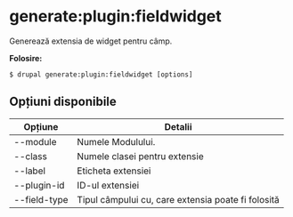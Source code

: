 # generate:plugin:fieldwidget
Generează extensia de widget pentru câmp.

**Folosire:**
```
$ drupal generate:plugin:fieldwidget [options]
```

## Opțiuni disponibile
Opțiune | Detalii
-------|-------------
--module | Numele Modulului.
--class | Numele clasei pentru extensie
--label | Eticheta extensiei
--plugin-id | ID-ul extensiei
--field-type | Tipul câmpului cu, care extensia poate fi folosită
